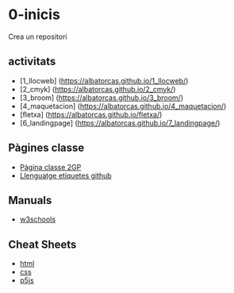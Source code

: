 # 0-inicis
Crea un repositori 

## activitats
* [1_llocweb] (https://albatorcas.github.io/1_llocweb/)
* [2_cmyk] (https://albatorcas.github.io/2_cmyk/)
* [3_broom] (https://albatorcas.github.io/3_broom/)
* [4_maquetacion] (https://albatorcas.github.io/4_maquetacion/)
* [fletxa] (https://albatorcas.github.io/fletxa/)
* [6_landingpage] (https://albatorcas.github.io/7_landingpage/)

## Pàgines classe
* [Pàgina classe 2GP](https://arquesm.github.io/2GP/) 
* [Llenguatge etiquetes github](https://github.com/adam-p/markdown-here/wiki/Markdown-Cheatsheet)

## Manuals
* [w3schools](https://www.w3schools.com)

## Cheat Sheets 
* [html](https://websitesetup.org/HTML-cheat-sheet.pdf)
* [css](https://websitesetup.org/wp-content/uploads/2016/10/wsu-css-cheat-sheet.pdf)
* [p5js](https://github.com/bmoren/p5js-cheat-sheet)
